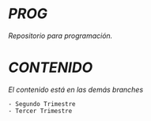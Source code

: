 # *PROG*
_Repositorio para programación._


# *CONTENIDO*
_El contenido está en las demás branches_
```
- Segundo Trimestre
- Tercer Trimestre
```
